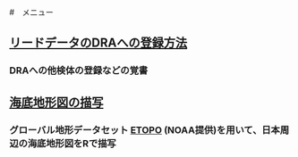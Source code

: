 #　メニュー

## [リードデータのDRAへの登録方法](https://github.com/akihirao/how2cook/tree/main/how2submit_DRA)
### DRAへの他検体の登録などの覚書

## [海底地形図の描写](https://github.com/akihirao/how2cook/blob/main/how2draw_ETOPO/Plot.Sea_around_JPN.md)
### グローバル地形データセット [ETOPO](https://www.ngdc.noaa.gov/mgg/global/global.html) (NOAA提供)を用いて、日本周辺の海底地形図をRで描写
